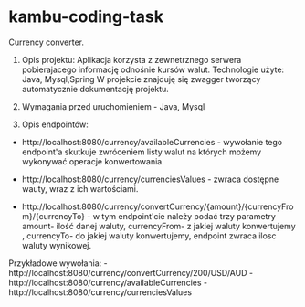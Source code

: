 # kambu-coding-task

Currency converter.
1. Opis projektu:
Aplikacja korzysta z zewnetrznego serwera pobierajacego informację odnośnie kursów walut.
Technologie użyte: Java, Mysql,Spring
W projekcie znajduję się zwagger tworzący automatycznie dokumentację projektu.

2. Wymagania przed uruchomieniem - Java, Mysql

3. Opis endpointów:
  - http://localhost:8080/currency/availableCurrencies - wywołanie tego endpoint'a skutkuje zwróceniem listy 
  walut na których możemy wykonywać operacje konwertowania.
  
  - http://localhost:8080/currency/currenciesValues - zwraca dostępne wauty, wraz z ich wartościami.
  
  - http://localhost:8080/currency/convertCurrency/{amount}/{currencyFrom}/{currencyTo} - w tym endpoint'cie należy podać trzy parametry
  amount- ilość danej waluty, currencyFrom- z jakiej waluty konwertujemy , currencyTo- do jakiej waluty konwertujemy, endpoint zwraca
  ilosc waluty wynikowej.
  
  Przykładowe wywołania:
    - http://localhost:8080/currency/convertCurrency/200/USD/AUD
    - http://localhost:8080/currency/availableCurrencies
    - http://localhost:8080/currency/currenciesValues
  
 


